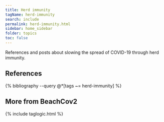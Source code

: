 ```yaml
---
title: Herd immunity
tagName: herd-immunity
search: include
permalink: herd-immunity.html
sidebar: home_sidebar
folder: topics
toc: false
---
```


References and posts about slowing the spread of COVID-19 through herd immunity.

## References

{% bibliography --query @*[tags ~= herd-immunity] %}

## More from BeachCov2

{% include taglogic.html %}
